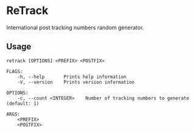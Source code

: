 # ReTrack 

International post tracking numbers random generator.

## Usage

```
retrack [OPTIONS] <PREFIX> <POSTFIX>

FLAGS:
    -h, --help       Prints help information
    -V, --version    Prints version information

OPTIONS:
    -c, --count <INTEGER>    Number of tracking numbers to generate (default: 1)

ARGS:
    <PREFIX>
    <POSTFIX>
```
